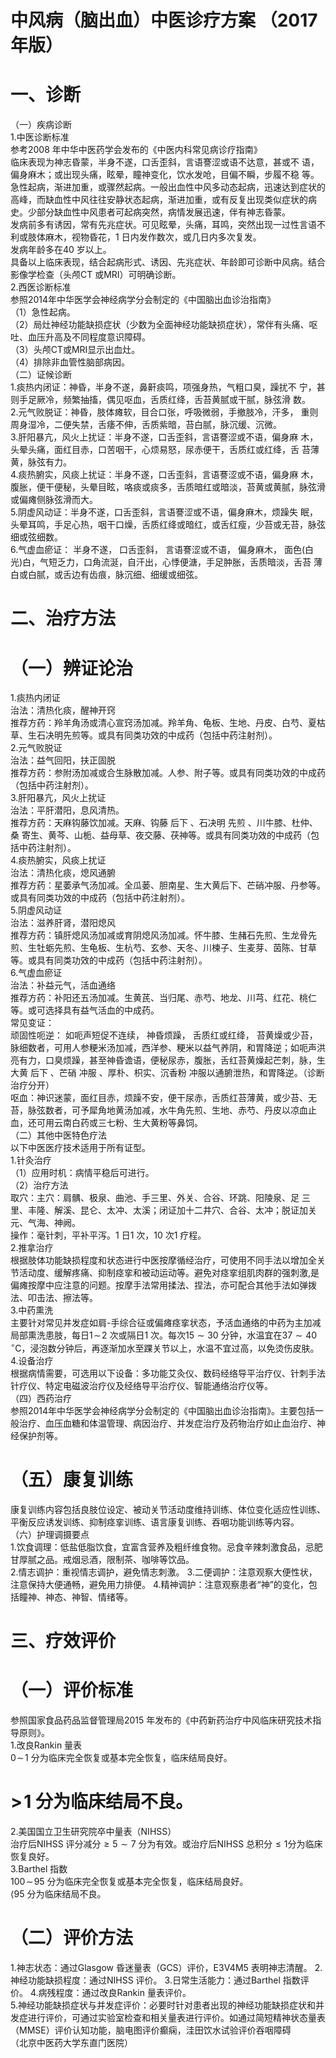 # 中风病（脑出血）中医诊疗方案 （2017 年版）  
# 一、诊断  
（一）疾病诊断  
1.中医诊断标准  
参考2008 年中华中医药学会发布的《中医内科常见病诊疗指南》  
临床表现为神志昏蒙，半身不遂，口舌歪斜，言语謇涩或语不达意，甚或不 语，偏身麻木；或出现头痛，眩晕，瞳神变化，饮水发呛，目偏不瞬，步履不稳 等。  
急性起病，渐进加重，或骤然起病。一般出血性中风多动态起病，迅速达到症状的高峰，而缺血性中风往往安静状态起病，渐进加重，或有反复出现类似症状的病史。少部分缺血性中风患者可起病突然，病情发展迅速，伴有神志昏蒙。  
发病前多有诱因，常有先兆症状。可见眩晕，头痛，耳鸣，突然出现一过性言语不利或肢体麻木，视物昏花，1 日内发作数次，或几日内多次复发。  
发病年龄多在40 岁以上。  
具备以上临床表现，结合起病形式、诱因、先兆症状、年龄即可诊断中风病。结合影像学检查（头颅CT 或MRI）可明确诊断。  
2.西医诊断标准  
参照2014年中华医学会神经病学分会制定的《中国脑出血诊治指南》  
（1）急性起病。  
（2）局灶神经功能缺损症状（少数为全面神经功能缺损症状），常伴有头痛、呕吐、血压升高及不同程度意识障碍。  
（3）头颅CT或MRI显示出血灶。  
（4）排除非血管性脑部病因。  
（二）证候诊断  
1.痰热内闭证：神昏，半身不遂，鼻鼾痰鸣，项强身热，气粗口臭，躁扰不 宁，甚则手足厥冷，频繁抽搐，偶见呕血，舌质红绛，舌苔黄腻或干腻，脉弦滑 数。  
2.元气败脱证：神昏，肢体瘫软，目合口张，呼吸微弱，手撤肢冷，汗多， 重则周身湿冷，二便失禁，舌痿不伸，舌质紫暗，苔白腻，脉沉缓、沉微。  
3.肝阳暴亢，风火上扰证：半身不遂，口舌歪斜，言语謇涩或不语，偏身麻 木，头晕头痛，面红目赤，口苦咽干，心烦易怒，尿赤便干，舌质红或红绛，舌 苔薄黄，脉弦有力。  
4.痰热腑实，风痰上扰证：半身不遂，口舌歪斜，言语謇涩或不语，偏身麻 木，腹胀，便干便秘，头晕目眩，咯痰或痰多，舌质暗红或暗淡，苔黄或黄腻，脉弦滑或偏瘫侧脉弦滑而大。  
5.阴虚风动证：半身不遂，口舌歪斜，言语謇涩或不语，偏身麻木，烦躁失 眠，头晕耳鸣，手足心热，咽干口燥，舌质红绛或暗红，或舌红瘦，少苔或无苔，脉弦细或弦细数。  
6.气虚血瘀证： 半身不遂， 口舌歪斜， 言语謇涩或不语， 偏身麻木， 面色(白 光)白，气短乏力，口角流涎，自汗出，心悸便溏，手足肿胀，舌质暗淡，舌苔 薄白或白腻，或舌边有齿痕，脉沉细、细缓或细弦。  
# 二、治疗方法  
# （一）辨证论治  
1.痰热内闭证  
治法：清热化痰，醒神开窍  
推荐方药：羚羊角汤或清心宣窍汤加减。羚羊角、龟板、生地、丹皮、白芍、夏枯草、生石决明先煎等。或具有同类功效的中成药（包括中药注射剂）。  
2.元气败脱证  
治法：益气回阳，扶正固脱  
推荐方药：参附汤加减或合生脉散加减。人参、附子等。或具有同类功效的中成药（包括中药注射剂）。  
3.肝阳暴亢，风火上扰证  
治法：平肝潜阳，息风清热。  
推荐方药：天麻钩藤饮加减。天麻、钩藤 后下 、石决明 先煎 、川牛膝、杜仲、桑 寄生、黄芩、山栀、益母草、夜交藤、茯神等。或具有同类功效的中成药（包括中药注射剂）。  
4.痰热腑实，风痰上扰证  
治法：清热化痰，熄风通腑  
推荐方药：星萎承气汤加减。全瓜蒌、胆南星、生大黄后下、芒硝冲服、丹参等。或具有同类功效的中成药（包括中药注射剂）。  
5.阴虚风动证  
治法：滋养肝肾，潜阳熄风  
推荐方药：镇肝熄风汤加减或育阴熄风汤加减。怀牛膝、生赭石先煎、生龙骨先煎、生牡蛎先煎、生龟板、生杭芍、玄参、天冬、川楝子、生麦芽、茵陈、甘草等。或具有同类功效的中成药（包括中药注射剂）。  
6.气虚血瘀证  
治法：补益元气，活血通络  
推荐方药：补阳还五汤加减。生黄芪、当归尾、赤芍、地龙、川芎、红花、桃仁等。或可选择具有益气活血的中成药。  
常见变证：  
顽固性呃逆： 如呃声短促不连续， 神昏烦躁， 舌质红或红绛， 苔黄燥或少苔， 脉细数者，可用人参粳米汤加减，西洋参、粳米以益气养阴，和胃降逆；如呃声洪亮有力，口臭烦躁，甚至神昏谵语，便秘尿赤，腹胀，舌红苔黄燥起芒刺，脉，生大黄 后下 、芒硝 冲服 、厚朴、枳实、沉香粉 冲服以通腑泄热，和胃降逆。（诊断治疗分开）  
呕血：神识迷蒙，面红目赤，烦躁不安，便干尿赤，舌质红苔薄黄，或少苔、无苔，脉弦数者，可予犀角地黄汤加减，水牛角先煎、生地、赤芍、丹皮以凉血止血，还可用云南白药或三七粉、生大黄粉等鼻饲。  
（二）其他中医特色疗法  
以下中医医疗技术适用于所有证型。  
1.针灸治疗  
（1）应用时机：病情平稳后可进行。  
（2）治疗方法  
取穴：主穴：肩髃、极泉、曲池、手三里、外关、合谷、环跳、阳陵泉、足 三里、丰隆、解溪、昆仑、太冲、太溪；闭证加十二井穴、合谷、太冲；脱证加关元、气海、神阙。  
操作：毫针刺，平补平泻。1 日1 次，10 次1 疗程。  
2.推拿治疗  
根据肢体功能缺损程度和状态进行中医按摩循经治疗，可使用不同手法以增加全关节活动度、缓解疼痛、抑制痉挛和被动运动等。避免对痉挛组肌肉群的强刺激,是偏瘫按摩中应注意的问题。按摩手法常用揉法、捏法，亦可配合其他手法如弹拨法、叩击法、擦法等。  
3.中药熏洗  
主要针对常见并发症如肩-手综合征或偏瘫痉挛状态，予活血通络的中药为主加减局部熏洗患肢，每日$1\!\sim\!2$ 次或隔日1 次。每次$15{\sim}30$ 分钟，水温宜在$37{\sim}40\,^{\circ}\mathrm{C}$，浸泡数分钟后，再逐渐加水至踝关节以上，水温不宜过高，以免烫伤皮肤。  
4.设备治疗  
根据病情需要，可选用以下设备：多功能艾灸仪、数码经络导平治疗仪、针刺手法针疗仪、特定电磁波治疗仪及经络导平治疗仪、智能通络治疗仪等。  
（四）西药治疗  
参照2014年中华医学会神经病学分会制定的《中国脑出血诊治指南》。主要包括一般治疗、血压血糖和体温管理、病因治疗、并发症治疗及药物治疗如止血治疗、神经保护剂等。  
# （五）康复训练  
康复训练内容包括良肢位设定、被动关节活动度维持训练、体位变化适应性训练、平衡反应诱发训练、抑制痉挛训练、语言康复训练、吞咽功能训练等内容。  
（六）护理调摄要点  
1.饮食调理：低盐低脂饮食，宜富含营养及粗纤维食物。忌食辛辣刺激食品，忌肥甘厚腻之品。戒烟忌酒，限制茶、咖啡等饮品。  
2.情志调护：重视情志调护，避免情志刺激。 3.二便调护：注意观察大便性状，注意保持大便通畅，避免用力排便。 4.精神调护：注意观察患者“神”的变化，包括瞳神、神态、神智、情绪等。  
# 三、疗效评价  
# （一）评价标准  
参照国家食品药品监督管理局2015 年发布的《中药新药治疗中风临床研究技术指导原则》。  
1.改良Rankin 量表  
$0\!\sim\!1$ 分为临床完全恢复或基本完全恢复，临床结局良好。  
# $>\!1$ 分为临床结局不良。  
2.美国国立卫生研究院卒中量表（NIHSS）  
治疗后NIHSS 评分减分${\geqslant}5{\sim}7$ 分为有效。或治疗后NIHSS 总积分${\leqslant}1$分为临床恢复良好。  
3.Barthel 指数  
$100\!\sim\!95$ 分为临床完全恢复或基本完全恢复，临床结局良好。  
$\langle95$ 分为临床结局不良。  
# （二）评价方法  
1.神志状态：通过Glasgow 昏迷量表（GCS）评价，E3V4M5 表明神志清醒。 2.神经功能缺损程度：通过NIHSS 评价。 3.日常生活能力：通过Barthel 指数评价。 4.病残程度：通过改良Rankin 量表评价。  
5.神经功能缺损症状与并发症评价：必要时针对患者出现的神经功能缺损症状和并发症进行评价，可通过实验室检查和相关量表进行评价。如通过简短精神状态量表（MMSE）评价认知功能，脑电图评价癫痫，洼田饮水试验评价吞咽障碍  
（北京中医药大学东直门医院）  